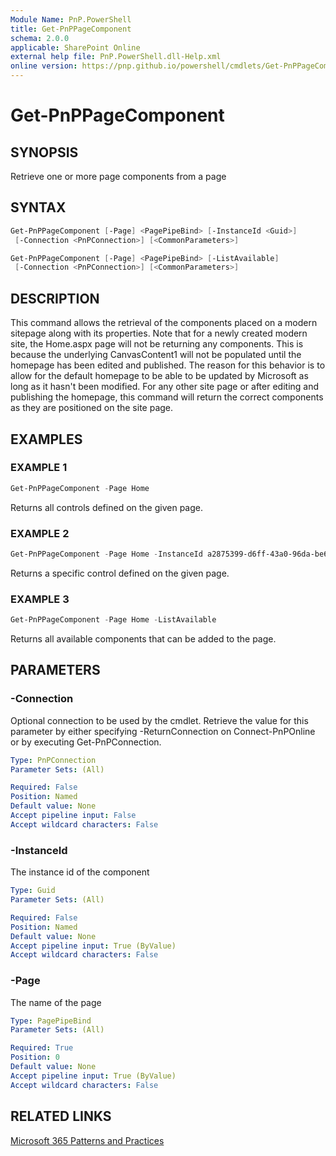 ```yaml
---
Module Name: PnP.PowerShell
title: Get-PnPPageComponent
schema: 2.0.0
applicable: SharePoint Online
external help file: PnP.PowerShell.dll-Help.xml
online version: https://pnp.github.io/powershell/cmdlets/Get-PnPPageComponent.html
---
```

 
# Get-PnPPageComponent

## SYNOPSIS
Retrieve one or more page components from a page

## SYNTAX

```powershell
Get-PnPPageComponent [-Page] <PagePipeBind> [-InstanceId <Guid>] 
 [-Connection <PnPConnection>] [<CommonParameters>]
```

```powershell
Get-PnPPageComponent [-Page] <PagePipeBind> [-ListAvailable] 
 [-Connection <PnPConnection>] [<CommonParameters>]
```

## DESCRIPTION
This command allows the retrieval of the components placed on a modern sitepage along with its properties. Note that for a newly created modern site, the Home.aspx page will not be returning any components. This is because the underlying CanvasContent1 will not be populated until the homepage has been edited and published. The reason for this behavior is to allow for the default homepage to be able to be updated by Microsoft as long as it hasn't been modified. For any other site page or after editing and publishing the homepage, this command will return the correct components as they are positioned on the site page.

## EXAMPLES

### EXAMPLE 1
```powershell
Get-PnPPageComponent -Page Home
```

Returns all controls defined on the given page.

### EXAMPLE 2
```powershell
Get-PnPPageComponent -Page Home -InstanceId a2875399-d6ff-43a0-96da-be6ae5875f82
```

Returns a specific control defined on the given page.

### EXAMPLE 3
```powershell
Get-PnPPageComponent -Page Home -ListAvailable
```

Returns all available components that can be added to the page.

## PARAMETERS

### -Connection
Optional connection to be used by the cmdlet. Retrieve the value for this parameter by either specifying -ReturnConnection on Connect-PnPOnline or by executing Get-PnPConnection.

```yaml
Type: PnPConnection
Parameter Sets: (All)

Required: False
Position: Named
Default value: None
Accept pipeline input: False
Accept wildcard characters: False
```

### -InstanceId
The instance id of the component

```yaml
Type: Guid
Parameter Sets: (All)

Required: False
Position: Named
Default value: None
Accept pipeline input: True (ByValue)
Accept wildcard characters: False
```

### -Page
The name of the page

```yaml
Type: PagePipeBind
Parameter Sets: (All)

Required: True
Position: 0
Default value: None
Accept pipeline input: True (ByValue)
Accept wildcard characters: False
```



## RELATED LINKS

[Microsoft 365 Patterns and Practices](https://aka.ms/m365pnp)

